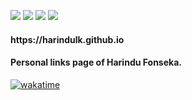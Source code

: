 ![](https://img.shields.io/tokei/lines/github/Harindulk/harindulk.github.io?style=plastic)
![](https://img.shields.io/github/languages/count/Harindulk/harindulk.github.io?style=plastic)
![](https://img.shields.io/github/languages/top/Harindulk/harindulk.github.io?style=plastic)
![](https://img.shields.io/github/last-commit/Harindulk/harindulk.github.io?color=red&style=plastic)

<h4> https://harindulk.github.io </h4>

#### Personal links page of Harindu Fonseka. 
[![wakatime](https://wakatime.com/badge/user/77559b69-12a6-41ee-9b5f-b489fa0b0f73/project/6c61c4b8-0a17-4c7c-afef-68b80af345ed.svg)](https://wakatime.com/badge/user/77559b69-12a6-41ee-9b5f-b489fa0b0f73/project/6c61c4b8-0a17-4c7c-afef-68b80af345ed)
